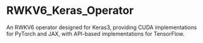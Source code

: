 # RWKV6_Keras_Operator
An RWKV6 operator designed for Keras3, providing CUDA implementations for PyTorch and JAX, with API-based implementations for TensorFlow.

